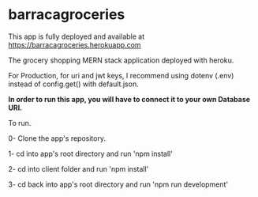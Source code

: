 # barracagroceries

This app is fully deployed and available at https://barracagroceries.herokuapp.com

The grocery shopping MERN stack application deployed with heroku.

For Production, for uri and jwt keys, I recommend using dotenv (.env) instead of config.get() with default.json.

**In order to run this app, you will have to connect it to your own Database URI.**

To run.

0- Clone the app's repository.

1- cd into app's root directory and run 'npm install'

2- cd into client folder and run 'npm install'

3- cd back into app's root directory and run 'npm run development'

